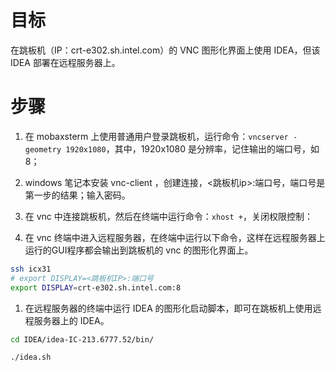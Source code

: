 # 目标

在跳板机（IP：crt-e302.sh.intel.com）的 VNC 图形化界面上使用 IDEA，但该 IDEA 部署在远程服务器上。

# 步骤

1. 在 mobaxsterm 上使用普通用户登录跳板机，运行命令：`vncserver -geometry 1920x1080`，其中，1920x1080 是分辨率，记住输出的端口号，如8；	
2. windows 笔记本安装 vnc-client ，创建连接，<跳板机ip>:端口号，端口号是第一步的结果；输入密码。

1. 在 vnc 中连接跳板机，然后在终端中运行命令：`xhost +`，关闭权限控制：
2. 在 vnc 终端中进入远程服务器，在终端中运行以下命令，这样在远程服务器上运行的GUI程序都会输出到跳板机的 vnc 的图形化界面上。

```bash
ssh icx31
# export DISPLAY=<跳板机IP>:端口号
export DISPLAY=crt-e302.sh.intel.com:8
```

1. 在远程服务器的终端中运行 IDEA 的图形化启动脚本，即可在跳板机上使用远程服务器上的 IDEA。

```bash
cd IDEA/idea-IC-213.6777.52/bin/

./idea.sh
```

